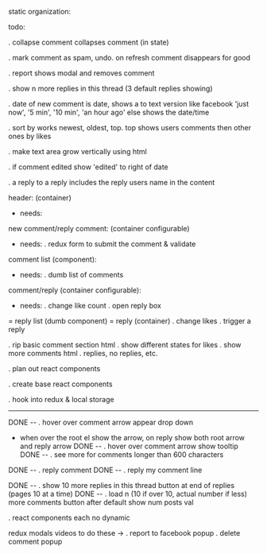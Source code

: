 static organization:


todo:

. collapse comment collapses comment (in state)

. mark comment as spam, undo. on refresh comment disappears for good

. report shows modal and removes comment

. show n more replies in this thread (3 default replies showing)

. date of new comment is date, shows a to text version like facebook
'just now', '5 min', '10 min', 'an hour ago' else shows the date/time

. sort by works newest, oldest, top. top shows users comments then other ones by likes

. make text area grow vertically using html

. if comment edited show 'edited' to right of date



. a reply to a reply includes the reply users name in the content




header: (container)
  - needs:




new comment/reply comment: (container configurable)
  - needs:
    . redux form to submit the comment & validate

comment list (component):
  - needs:
    . dumb list of comments

comment/reply (container configurable):
  - needs:
    . change like count
    . open reply box

  = reply list (dumb component)
    = reply (container)
      . change likes
      . trigger a reply





. rip basic comment section html
  . show different states for likes
  . show more comments html
  . replies, no replies, etc.

. plan out react components

. create base react components

. hook into redux & local storage




----------------------------------------------------------------

DONE -- . hover over comment arrow appear drop down
  - when over the root el show the arrow, on reply show both root arrow and reply arrow
DONE -- . hover over comment arrow show tooltip
DONE -- . see more for comments longer than 600 characters


DONE -- . reply comment
DONE -- . reply my comment line

DONE -- . show 10 more replies in this thread button at end of replies (pages 10 at a time)
DONE -- . load n (10 if over 10, actual number if less) more comments button after default show num posts val

. react components each no dynamic


redux modals videos to do these ->
. report to facebook popup
. delete comment popup
